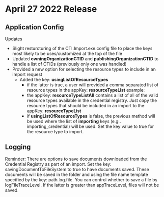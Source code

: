 # April 27 2022 Release

## Application Config

Updates
- Slight resturcturing of the CTI.Import.exe.config file to place the keys most likely to be uses/customized at the top of the file
- Updated **owningOrganizationCTID** and **publishingOrganizationCTID** to handle a list of CTIDs (previously only one was handled)
- Provided a new option for selecting the resource types to include in an import request
	- Added the key: **usingListOfResourceTypes**
		- if the latter is true, a user will provided a comma separated list of resource types in the appKey: **resourceTypeList**
			example: 
			<add key="resourceTypeList" value="credential, organization" />
		- the appKey: **resourceTypeListAll** contains a list of all of the valid resource types available in the credential registry. Just copy the resource types that should be included in an import to the appKey: **resourceTypeList**
		- if **usingListOfResourceTypes** is false, the previous method will be used where the list of **importing** keys (e.g.. importing_credential) will be used. Set the key value to true for the resource type to import. 

## Logging

Reminder: There are options to save documents downloaded from the Credential Registry as part of an import. 
Set the key: savingDocumentToFileSystem to true to have documents saved. These documents will be saved in the folder and using the file name template specified by the key: path.log.file.
You can control whether to save a file by logFileTraceLevel. If the latter is greater than appTraceLevel, files will not be saved.
